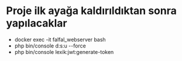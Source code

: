# Proje ilk ayağa kaldırıldıktan sonra yapılacaklar
- docker exec -it falfal_webserver bash
- php bin/console d:s:u --force
- php bin/console lexik:jwt:generate-token